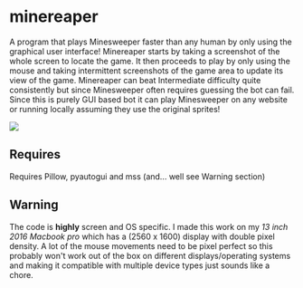 # minereaper
  A program that plays Minesweeper faster than any human by only using the graphical user interface! Minereaper starts by taking a screenshot of the whole screen to locate the game. It then proceeds to play by only using the mouse and taking intermittent screenshots of the game area to update its view of the game. Minereaper can beat Intermediate difficulty quite consistently but since Minesweeper often requires guessing the bot can fail. Since this is purely GUI based bot it can play Minesweeper on any website or running locally assuming they use the original sprites!

![](gif/minereaper.gif)

## Requires
  Requires Pillow, pyautogui and mss (and... well see Warning section)

## Warning
  The code is **highly** screen and OS specific. I made this work on my *13 inch 2016 Macbook pro* which has a (2560 x 1600) display with double pixel density. A lot of the mouse movements need to be pixel perfect so this probably won't work out of the box on different displays/operating systems and making it compatible with multiple device types just sounds like a chore.
